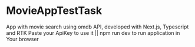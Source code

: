 # MovieAppTestTask

App with movie search using omdb API, developed with Next.js, Typescript and RTK
Paste your ApiKey to use it
|| npm run dev to run application in Your browser
